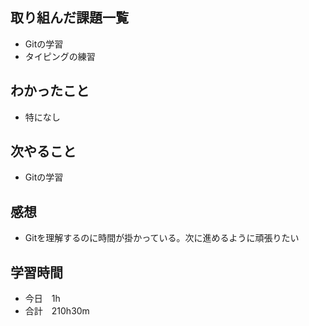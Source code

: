## 取り組んだ課題一覧
- Gitの学習
- タイピングの練習
## わかったこと
- 特になし
## 次やること
-  Gitの学習
## 感想
- Gitを理解するのに時間が掛かっている。次に進めるように頑張りたい
## 学習時間
- 今日　1h
- 合計　210h30m
